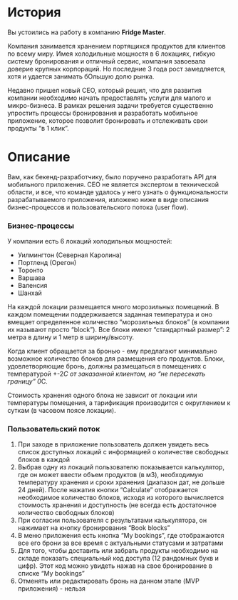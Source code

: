 # История

Вы устоились на работу в компанию **Fridge Master**.

Компания занимается хранением портящихся продуктов для клиентов по всему миру. Имея холодильные мощностя в 6 локациях, гибкую систему бронирования и отличный сервис, компания завоевала доверие крупных корпораций. Но последние 3 года рост замедляется, хотя и удается занимать бОльшую долю рынка.

Недавно пришел новый CEO, который решил, что для развития компании необходимо начать предоставлять услуги для малого и микро-бизнеса. В рамках решения задачи требуется существенно упростить процессы бронирования и разработать мобильное приложение, которое позволит бронировать и отслеживать свои продукты “в 1 клик”.

# Описание

Вам, как бекенд-разработчику, было поручено разработать API для мобильного приложения. CEO не является экспертом в технической области, и все, что команде удалось у него узнать о функциональности разрабатываемого приложения, изложено ниже в виде описания бизнес-процессов и пользовательского потока (user flow).

### Бизнес-процессы

У компании есть 6 локаций холодильных мощностей:

- Уилмингтон (Северная Каролина)
- Портленд (Орегон)
- Торонто
- Варшава
- Валенсия
- Шанхай

На каждой локации размещается много морозильных помещений. В каждом помещении поддерживается заданная температура и оно вмещает определенное количество “морозильных блоков” (в компании их называют просто “block”). Все блоки имеют “стандартный размер”: 2 метра в длину и 1 метр в ширину/высоту.

Когда клиент обращается за бронью - ему предлагают минимально возможное количество блоков для размещения его продуктов. Блоки, удовлетворяющие бронь, должны размещаться в помещениях с температурой +-2*C от заказанной клиентом, но “не пересекать границу” 0*С.

Стоимость хранения одного блока не зависит от локации или температуры помещения, а тарификация производится с округлением к суткам (в часовом поясе локации).

### Пользовательский поток

1. При заходе в приложение пользователь должен увидеть весь список доступных локаций с информацией о количестве свободных блоков в каждой
2. Выбрав одну из локаций пользователю показывается калькулятор, где он может ввести объем продуктов (в м3), необходимую температуру хранения и сроки хранения (диапазон дат, не дольше 24 дней). После нажатия кнопки “Calculate” отображается необходимое количество блоков, исходя из которого вычисляется стоимость хранения и доступность (не всегда есть достаточное количество свободных блоков)
3. При согласии пользователя с результатами калькулятора, он нажимает на кнопку бронирования “Book blocks”
4. В меню приложения есть кнопка “My bookings”, где отображаются все его брони за все время с актуальными статусами и затратами
5. Для того, чтобы доставить или забрать продукты необходимо на складе показать специальный код доступа (12 рандомных букв и цифр). Этот код можно увидеть нажав на свое бронирование в списке “My bookings”
6. Отменять или редактировать бронь на данном этапе (MVP приложения) - нельзя
